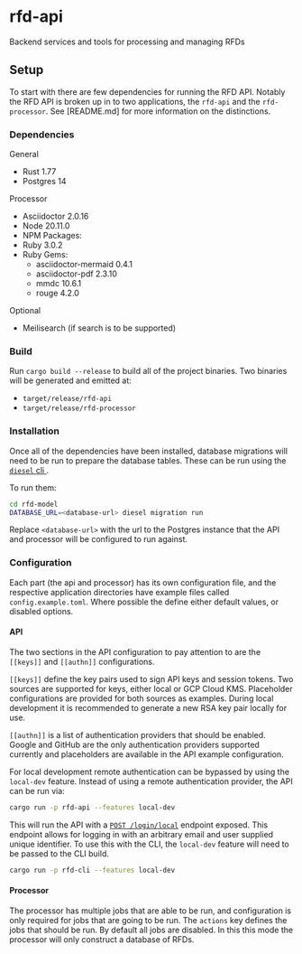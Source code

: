 # rfd-api

Backend services and tools for processing and managing RFDs

## Setup

To start with there are few dependencies for running the RFD API. Notably the RFD API is broken up
in to two applications, the `rfd-api` and the `rfd-processor`. See [README.md] for more information
on the distinctions.

### Dependencies

General
 * Rust 1.77
 * Postgres 14

Processor
 * Asciidoctor 2.0.16
 * Node 20.11.0
 * NPM Packages:
 * Ruby 3.0.2
 * Ruby Gems:
   * asciidoctor-mermaid 0.4.1
   * asciidoctor-pdf 2.3.10
   * mmdc 10.6.1
   * rouge 4.2.0

Optional
 * Meilisearch (if search is to be supported)

### Build

Run `cargo build --release` to build all of the project binaries. Two binaries will be generated and
emitted at:

* `target/release/rfd-api`
* `target/release/rfd-processor`

### Installation

Once all of the dependencies have been installed, database migrations will need to be run to prepare
the database tables. These can be run using the [`diesel` cli ](https://diesel.rs/guides/getting-started).

To run them:

```sh
cd rfd-model
DATABASE_URL=<database-url> diesel migration run
```

Replace `<database-url>` with the url to the Postgres instance that the API and processor will be
configured to run against.

### Configuration

Each part (the api and processor) has its own configuration file, and the respective application
directories have example files called `config.example.toml`. Where possible the define either
default values, or disabled options.

#### API

The two sections in the API configuration to pay attention to are the `[[keys]]` and `[[authn]]`
configurations.

`[[keys]]` define the key pairs used to sign API keys and session tokens. Two sources are supported
for keys, either local or GCP Cloud KMS. Placeholder configurations are provided for both sources as
examples. During local development it is recommended to generate a new RSA key pair locally for use.

`[[authn]]` is a list of authentication providers that should be enabled. Google and GitHub are the
only authentication providers supported currently and placeholders are available in the API example
configuration.

For local development remote authentication can be bypassed by using the `local-dev` feature.
Instead of using a remote authentication provider, the API can be run via:

```sh
cargo run -p rfd-api --features local-dev
```

This will run the API with a [`POST /login/local`]() endpoint exposed. This endpoint allows for
logging in with an arbitrary email and user supplied unique identifier. To use this with the CLI,
the `local-dev` feature will need to be passed to the CLI build.

```sh
cargo run -p rfd-cli --features local-dev
```

#### Processor

The processor has multiple jobs that are able to be run, and configuration is only required for
jobs that are going to be run. The `actions` key defines the jobs that should be run. By default
all jobs are disabled. In this this mode the processor will only construct a database of RFDs.
